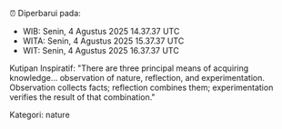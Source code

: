 ⏰ Diperbarui pada:
- WIB: Senin, 4 Agustus 2025 14.37.37 UTC
- WITA: Senin, 4 Agustus 2025 15.37.37 UTC
- WIT: Senin, 4 Agustus 2025 16.37.37 UTC

Kutipan Inspiratif:
"There are three principal means of acquiring knowledge... observation of nature, reflection, and experimentation. Observation collects facts; reflection combines them; experimentation verifies the result of that combination."


Kategori: nature

